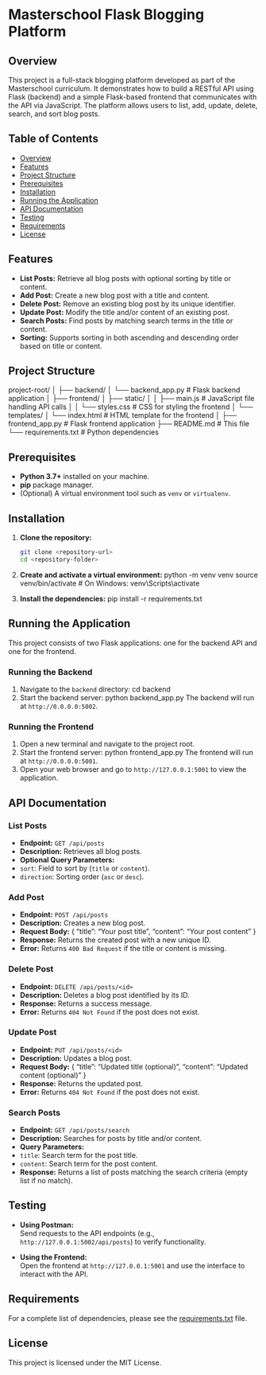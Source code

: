 # Masterschool Flask Blogging Platform

## Overview
This project is a full-stack blogging platform developed as part of the Masterschool curriculum. It demonstrates how to build a RESTful API using Flask (backend) and a simple Flask-based frontend that communicates with the API via JavaScript. The platform allows users to list, add, update, delete, search, and sort blog posts.

## Table of Contents
- [Overview](#overview)
- [Features](#features)
- [Project Structure](#project-structure)
- [Prerequisites](#prerequisites)
- [Installation](#installation)
- [Running the Application](#running-the-application)
- [API Documentation](#api-documentation)
- [Testing](#testing)
- [Requirements](#requirements)
- [License](#license)

## Features
- **List Posts:** Retrieve all blog posts with optional sorting by title or content.
- **Add Post:** Create a new blog post with a title and content.
- **Delete Post:** Remove an existing blog post by its unique identifier.
- **Update Post:** Modify the title and/or content of an existing post.
- **Search Posts:** Find posts by matching search terms in the title or content.
- **Sorting:** Supports sorting in both ascending and descending order based on title or content.

## Project Structure
project-root/
│
├── backend/
│   └── backend_app.py       # Flask backend application
│
├── frontend/
│   ├── static/
│   │   ├── main.js          # JavaScript file handling API calls
│   │   └── styles.css       # CSS for styling the frontend
│   └── templates/
│       └── index.html       # HTML template for the frontend
│
├── frontend_app.py          # Flask frontend application
├── README.md                # This file
└── requirements.txt         # Python dependencies

## Prerequisites
- **Python 3.7+** installed on your machine.
- **pip** package manager.
- (Optional) A virtual environment tool such as `venv` or `virtualenv`.

## Installation
1. **Clone the repository:**
   ```bash
   git clone <repository-url>
   cd <repository-folder>
   
2. **Create and activate a virtual environment:**
python -m venv venv
source venv/bin/activate   # On Windows: venv\Scripts\activate

3. **Install the dependencies:**
pip install -r requirements.txt

## Running the Application
This project consists of two Flask applications: one for the backend API and one for the frontend.

### Running the Backend
1. Navigate to the `backend` directory:
    cd backend
2. 	Start the backend server:
python backend_app.py
The backend will run at `http://0.0.0.0:5002`.

### Running the Frontend
1. Open a new terminal and navigate to the project root.
2. Start the frontend server:
    python frontend_app.py
The frontend will run at `http://0.0.0.0:5001`.
3. Open your web browser and go to `http://127.0.0.1:5001` to view the application.

## API Documentation
### List Posts
- **Endpoint:** `GET /api/posts`
- **Description:** Retrieves all blog posts.
- **Optional Query Parameters:**
- `sort`: Field to sort by (`title` or `content`).
- `direction`: Sorting order (`asc` or `desc`).

### Add Post
- **Endpoint:** `POST /api/posts`
- **Description:** Creates a new blog post.
- **Request Body:**
{
“title”: “Your post title”,
“content”: “Your post content”
}
- **Response:** Returns the created post with a new unique ID.
- **Error:** Returns `400 Bad Request` if the title or content is missing.

### Delete Post
- **Endpoint:** `DELETE /api/posts/<id>`
- **Description:** Deletes a blog post identified by its ID.
- **Response:** Returns a success message.
- **Error:** Returns `404 Not Found` if the post does not exist.

### Update Post
- **Endpoint:** `PUT /api/posts/<id>`
- **Description:** Updates a blog post.
- **Request Body:**
{
“title”: “Updated title (optional)”,
“content”: “Updated content (optional)”
}
- **Response:** Returns the updated post.
- **Error:** Returns `404 Not Found` if the post does not exist.

### Search Posts
- **Endpoint:** `GET /api/posts/search`
- **Description:** Searches for posts by title and/or content.
- **Query Parameters:**
- `title`: Search term for the post title.
- `content`: Search term for the post content.
- **Response:** Returns a list of posts matching the search criteria (empty list if no match).

## Testing
- **Using Postman:**  
Send requests to the API endpoints (e.g., `http://127.0.0.1:5002/api/posts`) to verify functionality.

- **Using the Frontend:**  
Open the frontend at `http://127.0.0.1:5001` and use the interface to interact with the API.

## Requirements
For a complete list of dependencies, please see the [requirements.txt](requirements.txt) file.

## License
This project is licensed under the MIT License.